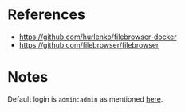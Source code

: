 # References

- https://github.com/hurlenko/filebrowser-docker
- https://github.com/filebrowser/filebrowser

# Notes

Default login is `admin:admin` as mentioned [here](https://filebrowser.org/installation#:~:text=You%20just%20need%20to%20go,Password%3A%20admin).
